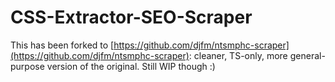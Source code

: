 # CSS-Extractor-SEO-Scraper

This has been forked to [https://github.com/djfm/ntsmphc-scraper](https://github.com/djfm/ntsmphc-scraper): cleaner, TS-only, more general-purpose version of the original. Still WIP though :)
